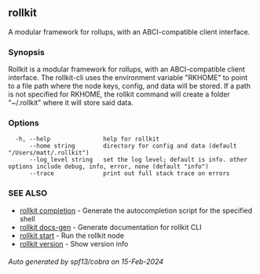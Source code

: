 ## rollkit

A modular framework for rollups, with an ABCI-compatible client interface.

### Synopsis


Rollkit is a modular framework for rollups, with an ABCI-compatible client interface.
The rollkit-cli uses the environment variable "RKHOME" to point to a file path where the node keys, config, and data will be stored. 
If a path is not specified for RKHOME, the rollkit command will create a folder "~/.rollkit" where it will store said data.


### Options

```
  -h, --help               help for rollkit
      --home string        directory for config and data (default "/Users/matt/.rollkit")
      --log_level string   set the log level; default is info. other options include debug, info, error, none (default "info")
      --trace              print out full stack trace on errors
```

### SEE ALSO

* [rollkit completion](rollkit_completion.md)	 - Generate the autocompletion script for the specified shell
* [rollkit docs-gen](rollkit_docs-gen.md)	 - Generate documentation for rollkit CLI
* [rollkit start](rollkit_start.md)	 - Run the rollkit node
* [rollkit version](rollkit_version.md)	 - Show version info

###### Auto generated by spf13/cobra on 15-Feb-2024
